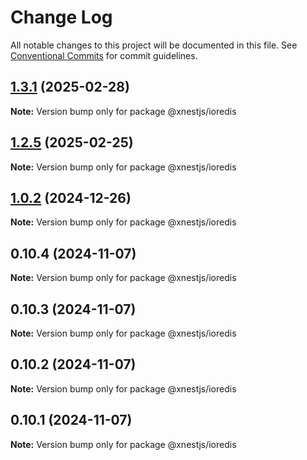 # Change Log

All notable changes to this project will be documented in this file.
See [Conventional Commits](https://conventionalcommits.org) for commit guidelines.

## [1.3.1](https://github.com/panates/xnestjs/compare/@xnestjs/ioredis@1.2.5...@xnestjs/ioredis@1.3.1) (2025-02-28)

**Note:** Version bump only for package @xnestjs/ioredis





## [1.2.5](https://github.com/panates/xnestjs/compare/@xnestjs/ioredis@1.0.2...@xnestjs/ioredis@1.2.5) (2025-02-25)

**Note:** Version bump only for package @xnestjs/ioredis





## [1.0.2](https://github.com/panates/xnestjs/compare/@xnestjs/ioredis@0.10.4...@xnestjs/ioredis@1.0.2) (2024-12-26)

**Note:** Version bump only for package @xnestjs/ioredis





## 0.10.4 (2024-11-07)

**Note:** Version bump only for package @xnestjs/ioredis

## 0.10.3 (2024-11-07)

**Note:** Version bump only for package @xnestjs/ioredis

## 0.10.2 (2024-11-07)

**Note:** Version bump only for package @xnestjs/ioredis

## 0.10.1 (2024-11-07)

**Note:** Version bump only for package @xnestjs/ioredis
